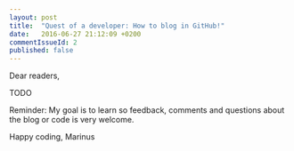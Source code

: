 ```yaml
---
layout: post
title:  "Quest of a developer: How to blog in GitHub!"
date:   2016-06-27 21:12:09 +0200
commentIssueId: 2
published: false
---
```


Dear readers,

TODO

Reminder: My goal is to learn so feedback, comments and questions about the blog or code is very welcome.

Happy coding,
Marinus